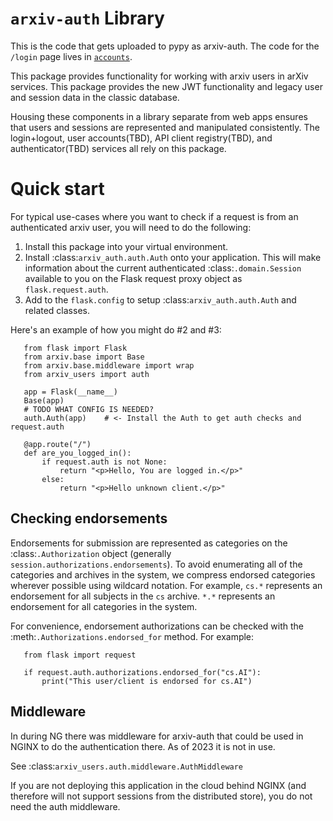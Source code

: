 # ``arxiv-auth`` Library

This is the code that gets uploaded to pypy as arxiv-auth. The code
for the `/login` page lives in [`accounts`](../accounts).

This package provides functionality for working with arxiv users in arXiv
services. This package provides the new JWT functionality and legacy user and
session data in the classic database.

Housing these components in a library separate from web apps ensures that users
and sessions are represented and manipulated consistently. The login+logout, user
accounts(TBD), API client registry(TBD), and authenticator(TBD) services all
rely on this package.

# Quick start
For typical use-cases where you want to check if a request is from an
authenticated arxiv user, you will need to do the following:

1. Install this package into your virtual environment.
2. Install :class:`arxiv_auth.auth.Auth` onto your application. This will make
   information about the current authenticated :class:`.domain.Session`
   available to you on the Flask request proxy object as
   ``flask.request.auth``.
3. Add to the ``flask.config`` to setup :class:`arxiv_auth.auth.Auth` and
   related classes.
   
Here's an example of how you might do #2 and #3:
```
   from flask import Flask
   from arxiv.base import Base
   from arxiv.base.middleware import wrap
   from arxiv_users import auth

   app = Flask(__name__)
   Base(app)
   # TODO WHAT CONFIG IS NEEDED?
   auth.Auth(app)    # <- Install the Auth to get auth checks and request.auth

   @app.route("/")
   def are_you_logged_in():
       if request.auth is not None:
           return "<p>Hello, You are logged in.</p>"
       else:
           return "<p>Hello unknown client.</p>"
```

Checking endorsements
---------------------
Endorsements for submission are represented as categories on the
:class:`.Authorization` object (generally
``session.authorizations.endorsements``). To avoid enumerating all of
the categories and archives in the system, we compress endorsed
categories wherever possible using wildcard notation. For example,
``cs.*`` represents an endorsement for all subjects in the ``cs``
archive. ``*.*`` represents an endorsement for all categories in the
system.

For convenience, endorsement authorizations can be checked with the
:meth:`.Authorizations.endorsed_for` method. For example:

```
   from flask import request

   if request.auth.authorizations.endorsed_for("cs.AI"):
       print("This user/client is endorsed for cs.AI")
```

Middleware
----------
In during NG there was middleware for arxiv-auth that could be used in NGINX to
do the authentication there. As of 2023 it is not in use.

See :class:`arxiv_users.auth.middleware.AuthMiddleware`

If you are not deploying this application in the cloud behind NGINX (and
therefore will not support sessions from the distributed store), you do not
need the auth middleware.

